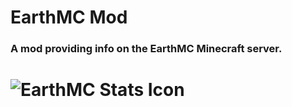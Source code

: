 # EarthMC Mod
### A mod providing info on the EarthMC Minecraft server.
# ![EarthMC Stats Icon](/bin/main/assets/emc/icon.png)
